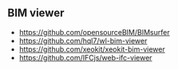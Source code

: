 ## BIM viewer
- https://github.com/opensourceBIM/BIMsurfer
- https://github.com/hql7/wl-bim-viewer
- https://github.com/xeokit/xeokit-bim-viewer
- https://github.com/IFCjs/web-ifc-viewer